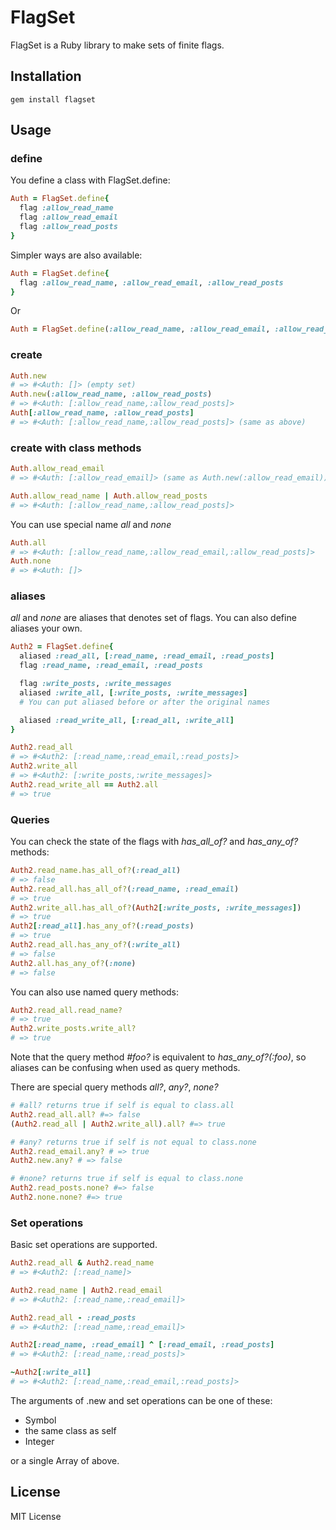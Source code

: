 # FlagSet
FlagSet is a Ruby library to make sets of finite flags.

## Installation
```
gem install flagset
```
## Usage
### define
You define a class with FlagSet.define:
```ruby
Auth = FlagSet.define{
  flag :allow_read_name
  flag :allow_read_email
  flag :allow_read_posts
}
```
Simpler ways are also available:
```ruby
Auth = FlagSet.define{
  flag :allow_read_name, :allow_read_email, :allow_read_posts
}
```
Or
```ruby
Auth = FlagSet.define(:allow_read_name, :allow_read_email, :allow_read_posts)
```

### create
```ruby
Auth.new
# => #<Auth: []> (empty set)
Auth.new(:allow_read_name, :allow_read_posts)
# => #<Auth: [:allow_read_name,:allow_read_posts]>
Auth[:allow_read_name, :allow_read_posts]
# => #<Auth: [:allow_read_name,:allow_read_posts]> (same as above)
```

### create with class methods
```ruby
Auth.allow_read_email
# => #<Auth: [:allow_read_email]> (same as Auth.new(:allow_read_email))

Auth.allow_read_name | Auth.allow_read_posts
# => #<Auth: [:allow_read_name,:allow_read_posts]>
```
You can use special name *all* and *none*
```ruby
Auth.all
# => #<Auth: [:allow_read_name,:allow_read_email,:allow_read_posts]>
Auth.none
# => #<Auth: []>
```

### aliases
*all* and *none* are aliases that denotes set of flags. You can also define aliases your own.
```ruby
Auth2 = FlagSet.define{
  aliased :read_all, [:read_name, :read_email, :read_posts]
  flag :read_name, :read_email, :read_posts

  flag :write_posts, :write_messages
  aliased :write_all, [:write_posts, :write_messages]
  # You can put aliased before or after the original names

  aliased :read_write_all, [:read_all, :write_all]
}

Auth2.read_all
# => #<Auth2: [:read_name,:read_email,:read_posts]>
Auth2.write_all
# => #<Auth2: [:write_posts,:write_messages]>
Auth2.read_write_all == Auth2.all
# => true
```

### Queries
You can check the state of the flags with *has_all_of?* and *has_any_of?* methods:
```ruby
Auth2.read_name.has_all_of?(:read_all)
# => false
Auth2.read_all.has_all_of?(:read_name, :read_email)
# => true
Auth2.write_all.has_all_of?(Auth2[:write_posts, :write_messages])
# => true
Auth2[:read_all].has_any_of?(:read_posts)
# => true
Auth2.read_all.has_any_of?(:write_all)
# => false
Auth2.all.has_any_of?(:none)
# => false
```

You can also use named query methods:
```ruby
Auth2.read_all.read_name?
# => true
Auth2.write_posts.write_all?
# => true
```
Note that the query method *#foo?* is equivalent to *has_any_of?(:foo)*, so
aliases can be confusing when used as query methods.

There are special query methods *all?*, *any?*, *none?*
```ruby
# #all? returns true if self is equal to class.all
Auth2.read_all.all? #=> false
(Auth2.read_all | Auth2.write_all).all? #=> true

# #any? returns true if self is not equal to class.none
Auth2.read_email.any? # => true
Auth2.new.any? # => false

# #none? returns true if self is equal to class.none
Auth2.read_posts.none? #=> false
Auth2.none.none? #=> true
```

### Set operations
Basic set operations are supported.
```ruby
Auth2.read_all & Auth2.read_name
# => #<Auth2: [:read_name]>

Auth2.read_name | Auth2.read_email
# => #<Auth2: [:read_name,:read_email]>

Auth2.read_all - :read_posts
# => #<Auth2: [:read_name,:read_email]>

Auth2[:read_name, :read_email] ^ [:read_email, :read_posts]
# => #<Auth2: [:read_name,:read_posts]>

~Auth2[:write_all]
# => #<Auth2: [:read_name,:read_email,:read_posts]>
```
The arguments of .new and set operations can be one of these:

* Symbol
* the same class as self
* Integer

or a single Array of above.


## License
MIT License
